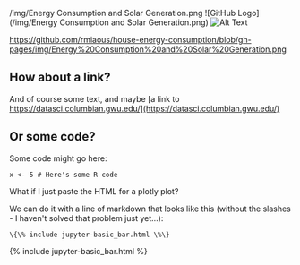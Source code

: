 /img/Energy Consumption and Solar Generation.png
![GitHub Logo](/img/Energy Consumption and Solar Generation.png)
![Alt Text](https://github.com/rmiaous/house-energy-consumption/blob/gh-pages/img/Energy%20Consumption%20and%20Solar%20Generation.png)

https://github.com/rmiaous/house-energy-consumption/blob/gh-pages/img/Energy%20Consumption%20and%20Solar%20Generation.png
## How about a link?

And of course some text, and maybe [a link to https://datasci.columbian.gwu.edu/](https://datasci.columbian.gwu.edu/)

## Or some code?

Some code might go here:

```
x <- 5 # Here's some R code
```

What if I just paste the HTML for a plotly plot?

We can do it with a line of markdown that looks like this (without the slashes - I haven't solved that problem just yet...):
```
\{\% include jupyter-basic_bar.html \%\}

```
{% include jupyter-basic_bar.html %}


